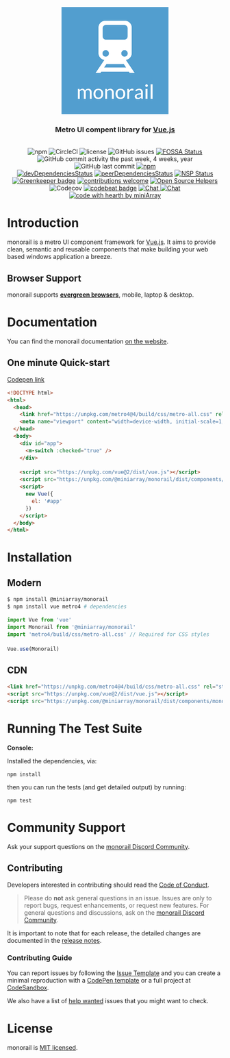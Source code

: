 <div align="center">
  <img src="./assets/logo.png" />
  <h3>Metro UI compent library for <a href="https://vuejs.org">Vue.js</a></h3>
  <br>
  <img src="https://img.shields.io/npm/v/@miniarray/monorail.svg" alt="npm" />
  <img src="https://img.shields.io/circleci/project/github/miniArray/monorail.svg" alt="CircleCI" />
  <img src="https://img.shields.io/github/license/miniArray/monorail.svg" alt="license" />
  <img src="https://img.shields.io/github/issues-raw/miniArray/monorail.svg" alt="GitHub issues" />
  <a href="https://app.fossa.io/projects/git%2Bgithub.com%2FminiArray%2Fmonorail?ref=badge_shield"><img src="https://app.fossa.io/api/projects/git%2Bgithub.com%2FminiArray%2Fmonorail.svg?type=shield" alt="FOSSA Status" /></a>
  <br>
  <img src="https://img.shields.io/github/commit-activity/y/miniArray/monorail.svg" alt="GitHub commit activity the past week, 4 weeks, year" />
  <img src="https://img.shields.io/github/last-commit/miniArray/monorail.svg" alt="GitHub last commit" />
  <a href="https://www.npmjs.com/package/@miniarray/monorail"><img src="https://img.shields.io/npm/dm/@miniarray/monorail.svg" alt="npm" /></a>
  <br>
  <a href="https://david-dm.org/miniArray/monorail?type=dev"><img src="https://david-dm.org/miniArray/monorail/dev-status.svg" alt="devDependenciesStatus" /></a>
  <a href="https://david-dm.org/miniArray/monorail?type=peer"><img src="https://david-dm.org/miniArray/monorail/peer-status.svg" alt="peerDependenciesStatus" /></a>
  <a href="https://nodesecurity.io/orgs/miniarray/projects/12ea7e2d-3c86-4196-b4ad-bb8abc355d19"><img src="https://nodesecurity.io/orgs/miniarray/projects/12ea7e2d-3c86-4196-b4ad-bb8abc355d19/badge" alt="NSP Status" /></a>
  <br>
  <a href="https://greenkeeper.io/"><img src="https://badges.greenkeeper.io/miniArray/monorail.svg" alt="Greenkeeper badge" /></a>
  <a href="https://github.com/miniArray/monorail/issues"><img src="https://img.shields.io/badge/contributions-welcome-brightgreen.svg?style=flat" alt="contributions welcome" /></a>
  <a href="https://www.codetriage.com/miniarray/monorail"><img src="https://www.codetriage.com/miniarray/monorail/badges/users.svg" alt="Open Source Helpers" /></a>
  <br>
  <img src="https://img.shields.io/codecov/c/github/miniArray/monorail.svg" alt="Codecov" />
  <a href="https://codebeat.co/projects/github-com-miniarray-monorail-master"><img src="https://codebeat.co/badges/83a1a3eb-c751-4782-b994-e2a16428a1b1" alt="codebeat badge" /></a>
  <a href="https://chat.monorail.rocks">
    <img src="https://img.shields.io/badge/chat-on%20discord-7289da.svg" alt="Chat">
  </a>
  <a href="./docs/donate.md">
    <img src="https://img.shields.io/badge/$-donate-ff69b4.svg?maxAge=2592000&style=flat" alt="Chat">
  </a>
  <a href="https://github.com/nhnent">
    <img src="https://img.shields.io/badge/%3C%2F%3E%20with%20%E2%99%A5%20by-miniArray-ff1414.svg" alt="code with hearth by miniArray">
  </a>
</div>

# Introduction

monorail is a metro UI component framework for [Vue.js](https://vuejs.com). It aims to provide clean, semantic and reusable components that make building your web based windows application a breeze.

## Browser Support

monorail supports **[evergreen browsers](https://www.techopedia.com/definition/31094/evergreen-browser)**, mobile, laptop & desktop.

# Documentation

You can find the monorail documentation [on the website](http://monorail.rocks).

## One minute Quick-start

[Codepen link](http://starter.monorail.rocks)
```html
<!DOCTYPE html>
<html>
  <head>
    <link href="https://unpkg.com/metro4@4/build/css/metro-all.css" rel="stylesheet" />
    <meta name="viewport" content="width=device-width, initial-scale=1, maximum-scale=1, user-scalable=no, minimal-ui">
  </head>
  <body>
    <div id="app">
      <m-switch :checked="true" />
    </div>

    <script src="https://unpkg.com/vue@2/dist/vue.js"></script>
    <script src="https://unpkg.com/@miniarray/monorail/dist/components/monorail.js"></script>
    <script>
      new Vue({
        el: '#app'
      })
    </script>
  </body>
</html>
```
# Installation

## Modern

```bash
$ npm install @miniarray/monorail
$ npm install vue metro4 # dependencies
```

```js
import Vue from 'vue'
import Monorail from '@miniarray/monorail'
import 'metro4/build/css/metro-all.css' // Required for CSS styles

Vue.use(Monorail)
```

## CDN

```html
<link href="https://unpkg.com/metro4@4/build/css/metro-all.css" rel="stylesheet" />
<script src="https://unpkg.com/vue@2/dist/vue.js"></script>
<script src="https://unpkg.com/@miniarray/monorail/dist/components/monorail.js"></script>
```

# Running The Test Suite

**Console:**

Installed the dependencies, via:

    npm install

then you can run the tests (and get detailed output) by running:

    npm test

# Community Support

Ask your support questions on the [monorail Discord Community](http://chat.monorail.rocks).

## Contributing

Developers interested in contributing should read the [Code of Conduct](./docs/code_of_conduct.md).

> Please do **not** ask general questions in an issue. Issues are only to report bugs, request
  enhancements, or request new features. For general questions and discussions, ask on the [monorail Discord Community](http://chat.monorail.rocks).

It is important to note that for each release, the detailed changes are documented in the [release notes](http://releases.monorail.rocks).

### Contributing Guide

You can report issues by following the [Issue Template](http://issues.monorail.rocks) and you can create a minimal reproduction with a [CodePen template](http://template.monorail.rocks) or a full project at [CodeSandbox](https://codesandbox.io/s/vue).

We also have a list of [help wanted](http://help.monorail.rocks) issues that you might want to check.

# License

monorail is [MIT licensed](./LICENSE).